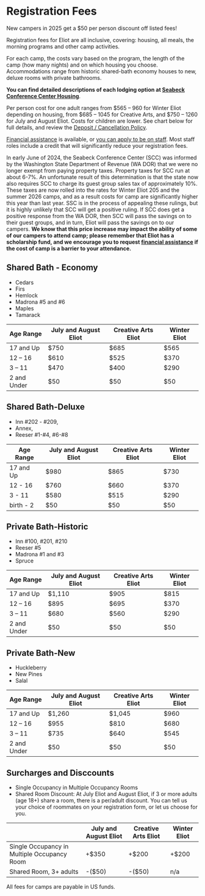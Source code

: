 # Registration Fees

<aside>
New campers in 2025 get a $50 per person discount off listed fees!
</aside>

Registration fees for Eliot are all inclusive, covering: housing, all meals, the morning programs and other camp activities.

For each camp, the costs vary based on the program, the length of the camp (how many nights) and on which housing you choose. Accommodations range from historic shared-bath economy houses to new, deluxe rooms with private bathrooms.

**You can find detailed descriptions of each lodging option at [Seabeck Conference Center Housing](https://www.seabeck.org/lodging)**.

Per person cost for one adult ranges from $565 – 960 for Winter Eliot depending on housing, from $685 – 1045 for Creative Arts, and $750 – 1260 for July and August Eliot. Costs for children are lower. See chart below for full details, and review the [Deposit / Cancellation Policy](?info=fee_policy).

[Financial assistance](?info=financial_assistance) is available, or [you can apply to be on staff](?info=volunteer). Most staff roles include a credit that will significantly reduce your registration fees.

In early June of 2024, the Seabeck Conference Center (SCC) was informed by the Washington State Department of Revenue (WA DOR) that we were no longer exempt from paying property taxes. Property taxes for SCC run at about 6-7%. An unfortunate result of this determination is that the state now also requires SCC to charge its guest group sales tax of approximately 10%. These taxes are now rolled into the rates for Winter Eliot 205 and the summer 2026 camps, and as a result costs for camp are significantly higher this year than last year. SSC is in the process of appealing these rulings, but it is highly unlikely that SCC will get a positive ruling. If SCC does get a positive response from the WA DOR, then SCC will pass the savings on to their guest groups, and in turn, Eliot will pass the savings on to our campers. **We know that this price increase may impact the ability of some of our campers to attend camp; please remember that Eliot has a scholarship fund, and we encourage you to request [financial assistance](?info=financial_assistance) if the cost of camp is a barrier to your attendance.**

## Shared Bath - Economy

- Cedars
- Firs
- Hemlock
- Madrona #5 and #6
- Maples
- Tamarack

| Age Range   | July and August Eliot | Creative Arts Eliot | Winter Eliot |
| ----------- | --------------------- | ------------------- | ------------ |
| 17 and Up   | $750                  | $685                | $565         |
| 12 – 16     | $610                  | $525                | $370         |
| 3 – 11      | $470                  | $400                | $290         |
| 2 and Under | $50                   | $50                 | $50          |


## Shared Bath-Deluxe

- Inn #202 - #209,
- Annex,
- Reeser #1-#4, #6-#8


| Age Range | July and August Eliot | Creative Arts Eliot | Winter Eliot |
| --------- | --------------------- | ------------------- | ------------ |
| 17 and Up | $980                  | $865                | $730         |
| 12 - 16   | $760                  | $660                | $370         |
| 3 - 11    | $580                  | $515                | $290         |
| birth - 2 | $50                   | $50                 | $50          |

## Private Bath-Historic
- Inn #100, #201, #210
- Reeser #5
- Madrona #1 and #3
- Spruce


| Age Range   | July and August Eliot | Creative Arts Eliot | Winter Eliot |
| ----------- | --------------------- | ------------------- | ------------ |
| 17 and Up   | $1,110                | $905                | $815         |
| 12 – 16     | $895                  | $695                | $370         |
| 3 – 11      | $680                  | $560                | $290         |
| 2 and Under | $50                   | $50                 | $50          |

## Private Bath-New

- Huckleberry
- New Pines
- Salal

| Age Range   | July and August Eliot | Creative Arts Eliot | Winter Eliot |
| ----------- | --------------------- | ------------------- | ------------ |
| 17 and Up   | $1,260                | $1,045              | $960         |
| 12 – 16     | $955                  | $810                | $680         |
| 3 – 11      | $735                  | $640                | $545         |
| 2 and Under | $50                   | $50                 | $50          |

## Surcharges and Disccounts

- Single Occupancy in Multiple Occupancy Rooms
- Shared Room Discount: At July Eliot and August Eliot, if 3 or more adults (age 18+) share a room, there is a per/adult discount. You can tell us your choice of roommates on your registration form, or let us choose for you.

|                                             | July and August Eliot | Creative Arts Eliot | Winter Eliot |
| ------------------------------------------- | --------------------- | ------------------- | ------------ |
| Single Occupancy in Multiple Occupancy Room | +$350                 | +$200               | +$200        |
| Shared Room, 3+ adults                      | -($50)                | -($50)              | n/a          |


All fees for camps are payable in US funds.
